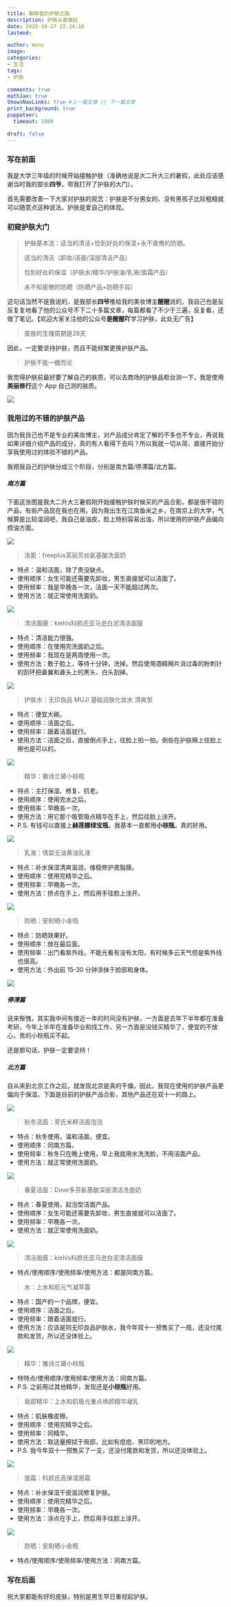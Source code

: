 ```yaml
---
title: 聊聊我的护肤之路
description: 护肤从我做起
date: 2020-10-27 22:34:18
lastmod:

author: Wonz
image: 
categories:
- 生活
tags:
- 护肤

comments: true
mathJax: true
ShowsNavLinks: true #上一篇文章 || 下一篇文章
print_background: true
puppeteer:
  timeout: 1000

draft: false
---
```

### 写在前面

我是大学三年级的时候开始接触护肤（准确地说是大二升大三的暑假，此处应该感谢当时我的部长**四爷**，带我打开了护肤的大门）。

首先需要改善一下大家对护肤的观念：护肤是不分男女的，没有男孩子比较粗糙就可以随意点这种说法。护肤是爱自己的体现。

### 初窥护肤大门

> 护肤基本法：适当的清洁+恰到好处的保湿+永不疲倦的防晒。
>
> 适当的清洁（卸妆/洁面/深层清洁产品）
>
> 恰到好处的保湿（护肤水/精华/护肤油/乳液/面霜产品）
>
> 永不知疲倦的防晒（防晒产品+防晒手段）

这句话当然不是我说的，是我部长**四爷**推给我的美妆博主**醒醒**说的，我自己也是反反复复地看了他的公众号不下二十多篇文章，每篇都看了不少于三遍，反复看，还做了笔记。【欢迎大家关注他的公众号**是醒醒吖**学习护肤，此处无广告】

> 皮肤的生理周期是28天

因此，一定要坚持护肤，而且不能频繁更换护肤产品。

> 护肤不能一概而论

我觉得护肤前最好要了解自己的肤质，可以去商场的护肤品柜台测一下，我是使用**美丽修行**这个 App 自己测的肤质。

![](https://raw.githubusercontent.com/Wonz5130/My-Private-ImgHost/master/img/%E5%BE%AE%E4%BF%A1%E5%9B%BE%E7%89%87_20201028212242.png)

### 我用过的不错的护肤产品

因为我自己也不是专业的美妆博主，对产品成分肯定了解的不多也不专业，再说我如果详细介绍产品的成分，真的有人看得下去吗？所以我就一切从简，直接开始分享我使用过的体验不错的产品。

我把我自己的护肤分成三个阶段，分别是南方篇/停滞篇/北方篇。

##### 南方篇

下面这张图是我大二升大三暑假刚开始接触护肤时候买的产品合影。都是很不错的产品，有些产品现在我也在用。因为我出生在江南鱼米之乡，在南京上的大学，气候算是比较湿润吧，我自己是油皮，脸上特别容易出油，所以使用的护肤产品偏向控油方面。

![](https://raw.githubusercontent.com/Wonz5130/My-Private-ImgHost/master/img/160-5.JPEG)

> 洁面：freeplus芙丽芳丝氨基酸洗面奶

- 特点：温和洁面，除了贵没缺点。
- 使用顺序：女生可能还需要先卸妆，男生直接就可以洁面了。
- 使用频率：我是早晚各一次，洁面一天不能超过两次。
- 使用方法：就正常使用洗面奶。

![](https://raw.githubusercontent.com/Wonz5130/My-Private-ImgHost/master/img/O1CN01evvbr71R7oUYCLZLv_!!2206624122065.jpg)

> 清洁面膜：kiehls科颜氏亚马逊白泥清洁面膜

- 特点：清洁能力很强。
- 使用顺序：在使用完洗面奶之后。
- 使用频率：我现在是两周使用一次。
- 使用方法：敷于脸上，等待十分钟，洗掉。然后使用酒精棉片消过毒的粉刺针的刮环把鼻翼和鼻头上的黑头、白头刮掉。

![](https://raw.githubusercontent.com/Wonz5130/My-Private-ImgHost/master/img/O1CN01V1XEXv1L4i7c13aBk_!!0-item_pic.jpg_430x430q90.jpg)

> 护肤水：无印良品 MUJI 基础润肤化妆水 清爽型

- 特点：便宜大碗。
- 使用顺序：洁面之后。
- 使用频率：跟着洁面就行。
- 使用方法：洁面之后，直接倒点手上，往脸上拍一拍。倒些在护肤棉上往脸上擦也是可以的。

![](https://raw.githubusercontent.com/Wonz5130/My-Private-ImgHost/master/img/O1CN0153V4bH2GFdbjQRgRU_!!0-item_pic.jpg_430x430q90.jpg)

> 精华：雅诗兰黛小棕瓶

- 特点：主打保湿、修复、抗老。
- 使用顺序：使用完水之后。
- 使用频率：早晚各一次。
- 使用方法：用它那个吸管吸点精华在手上，然后往脸上涂开。
- P.S. 有钱可以直接上**赫莲娜绿宝瓶**，我基本一直都用**小棕瓶**，真的好用。

![](https://raw.githubusercontent.com/Wonz5130/My-Private-ImgHost/master/img/O1CN010SDwWQ1WkoJEbk8Ro_!!2064892827.jpg_430x430q90.jpg)

> 乳液：倩碧无油黄油乳液

- 特点：补水保湿清爽滋润，维稳修护皮脂膜。
- 使用顺序：使用完精华之后。
- 使用频率：早晚各一次。
- 使用方法：挤点在手上，然后用手往脸上涂开。

![](https://raw.githubusercontent.com/Wonz5130/My-Private-ImgHost/master/img/O1CN011p1VtG1flZVB6tn0V_!!1653734047-0-lubanu-s.jpg_430x430q90.jpg)

> 防晒：安耐晒小金瓶

- 特点：防晒效果好。
- 使用顺序：放在最后面。
- 使用频率：出门看紫外线，不能光看有没有太阳，有时候多云天气但是紫外线也很高。
- 使用方法：外出前 15-30 分钟涂抹于脸部和身体。

![](https://raw.githubusercontent.com/Wonz5130/My-Private-ImgHost/master/img/O1CN01gLdkhb2DGbdJ1sgMN_!!2978398582.jpg_430x430q90.jpg)

##### 停滞篇

说来惭愧，其实我中间有接近一年的时间没有护肤，一方面是去年下半年都在准备考研，今年上半年在准备毕业和找工作，另一方面是没钱买精华了，便宜的不放心，贵的小棕瓶买不起。

还是那句话，护肤一定要坚持！

##### 北方篇

自从来到北京工作之后，就发现北京是真的干燥。因此，我现在使用的护肤产品更偏向于保湿。下面是目前的护肤产品合影，其他产品还在双十一的路上。

![](https://raw.githubusercontent.com/Wonz5130/My-Private-ImgHost/master/img/%E5%BE%AE%E4%BF%A1%E5%9B%BE%E7%89%87_20201028212225.jpg)

> 秋冬洁面：旁氏米粹洁面泡泡

- 特点：秋冬使用，温和洁面，便宜。
- 使用顺序：同南方篇。
- 使用频率：秋冬只在晚上使用，早上我就用水洗洗脸，不用洁面产品。
- 使用方法：就正常使用洗面奶。

![](https://raw.githubusercontent.com/Wonz5130/My-Private-ImgHost/master/img/O1CN014v5Cyb1dGJDC3S5q9_!!1122313708.jpg_430x430q90.jpg)

> 春夏洁面：Dove多芬氨基酸深层清洁洗面奶

- 特点：春夏使用，起泡型洁面产品。
- 使用顺序：女生可能还需要先卸妆，男生直接就可以洁面了。
- 使用频率：早晚各一次。
- 使用方法：就正常使用洗面奶。

![](https://raw.githubusercontent.com/Wonz5130/My-Private-ImgHost/master/img/O1CN015AlGwA1rGgBTGaQOv_!!2255775604.jpg_430x430q90.jpg)

> 清洁面膜：kiehls科颜氏亚马逊白泥清洁面膜

- 特点/使用顺序/使用频率/使用方法：都是同南方篇。

> 水：上水和肌元气凝萃露

- 特点：国产的一个品牌，便宜。
- 使用顺序：洁面之后。
- 使用频率：跟着洁面就行。
- 使用方法：应该是同无印良品护肤水，我今年双十一预售买了一瓶，还没付尾款和发货，所以还没体验上。

![](https://raw.githubusercontent.com/Wonz5130/My-Private-ImgHost/master/img/O1CN01SuXYwV2Lc9A3Z531y_!!3949209712.jpg_430x430q90.jpg)

> 精华：雅诗兰黛小棕瓶

- 特特点/使用顺序/使用频率/使用方法：同南方篇。
- P.S. 之前用过其他精华，发现还是**小棕瓶**好用。

> 局部精华：上水和肌极光重点焕颜精华凝乳

- 特点：肌肤橡皮擦。
- 使用顺序：使用完精华之后。
- 使用频率：同精华。
- 使用方法：取适量擦拭于局部，比如有痘痘、黑印的地方。
- P.S. 我今年双十一预售买了一支，还没付尾款和发货，所以还没体验上。

![](https://raw.githubusercontent.com/Wonz5130/My-Private-ImgHost/master/img/O1CN018K7quK2Lc9AuyBLf0_!!0-item_pic.jpg_430x430q90.jpg)

> 面霜：科颜氏高保湿面霜

- 特点：补水保湿干皮滋润修复护肤。
- 使用顺序：使用完精华之后。
- 使用频率：早晚各一次。
- 使用方法：涂点在手上，然后用手往脸上涂开。

![](https://raw.githubusercontent.com/Wonz5130/My-Private-ImgHost/master/img/O1CN01PCcTG01L4i84Oy6gG_!!3164711246.jpg_430x430q90.jpg)

> 防晒：安耐晒小金瓶

- 特点/使用顺序/使用频率/使用方法：同南方篇。

### 写在后面

祝大家都能有好的皮肤，特别是男生早日重视起护肤。
